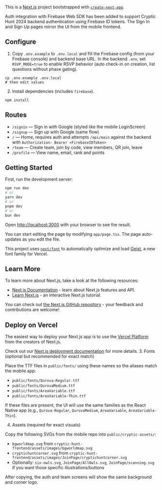This is a [Next.js](https://nextjs.org) project bootstrapped with [`create-next-app`](https://nextjs.org/docs/app/api-reference/cli/create-next-app).

Auth integration with Firebase Web SDK has been added to support Cryptic Hunt 2024 backend authentication using Firebase ID tokens. The Sign In and Sign Up pages mirror the UI from the mobile frontend.

## Configure

1. Copy `.env.example` to `.env.local` and fill the Firebase config (from your Firebase console) and backend base URL. In the backend `.env`, set `RSVP_MODE=true` to enable RSVP behavior (auto check-in on creation, list questions without phase gating).

```
cp .env.example .env.local
# then edit values
```

2. Install dependencies (includes `firebase`).

```
npm install
```

## Routes

- `/signin` — Sign in with Google (styled like the mobile LoginScreen)
- `/signup` — Sign up with Google (same flow)
- `/` — Home, requires auth and attempts `/api/main` against the backend with `Authorization: Bearer <FirebaseIDToken>`
- `/team` — Create team, join by code, view members, QR join, leave
- `/profile` — View name, email, rank and points

## Getting Started

First, run the development server:

```bash
npm run dev
# or
yarn dev
# or
pnpm dev
# or
bun dev
```

Open [http://localhost:3000](http://localhost:3000) with your browser to see the result.

You can start editing the page by modifying `app/page.tsx`. The page auto-updates as you edit the file.

This project uses [`next/font`](https://nextjs.org/docs/app/building-your-application/optimizing/fonts) to automatically optimize and load [Geist](https://vercel.com/font), a new font family for Vercel.

## Learn More

To learn more about Next.js, take a look at the following resources:

- [Next.js Documentation](https://nextjs.org/docs) - learn about Next.js features and API.
- [Learn Next.js](https://nextjs.org/learn) - an interactive Next.js tutorial.

You can check out [the Next.js GitHub repository](https://github.com/vercel/next.js) - your feedback and contributions are welcome!

## Deploy on Vercel

The easiest way to deploy your Next.js app is to use the [Vercel Platform](https://vercel.com/new?utm_medium=default-template&filter=next.js&utm_source=create-next-app&utm_campaign=create-next-app-readme) from the creators of Next.js.

Check out our [Next.js deployment documentation](https://nextjs.org/docs/app/building-your-application/deploying) for more details.
3. Fonts (optional but recommended for exact match)

Place the TTF files in `public/fonts/` using these names so the aliases match the mobile app:

- `public/fonts/Qurova-Regular.ttf`
- `public/fonts/QurovaMedium.ttf`
- `public/fonts/AreaVariable.ttf`
- `public/fonts/AreaVariable-Thin.ttf`

If these files are present, the UI will use the same families as the React Native app (e.g., `Qurova-Regular`, `QurovaMedium`, `AreaVariable`, `AreaVariable-Thin`).

4. Assets (required for exact visuals)

Copy the following SVGs from the mobile repo into `public/cryptic-assets/`:

- `bgworldmap.svg` from `cryptic-hunt-frontend/assets/images/bgworldmap.svg`
- `cryptichuntcorner.svg` from `cryptic-hunt-frontend/assets/images/JoinPage/cryptichuntcorner.svg`
- Optionally: `six-owls.svg`, `JoinPage/AllOwls.svg`, `JoinPage/scanning.svg` if you want those specific illustrations/buttons

After copying, the auth and team screens will show the same background and corner logo.
